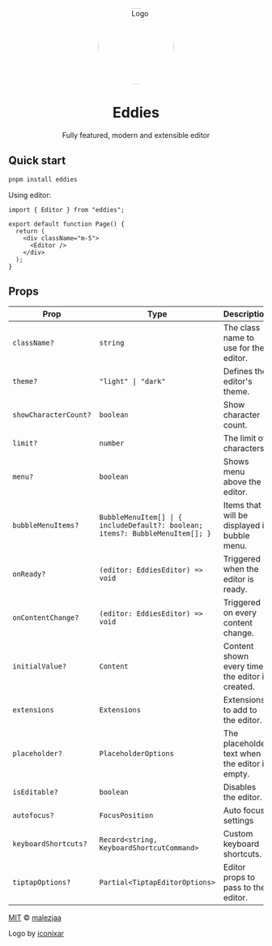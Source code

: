 <p align="center">
  <p align="center">
   <img style="border-radius: 50%;" width="150" height="150" src="https://github.com/malezjaa/eddies/blob/main/apps/docs/src/public/logo.png?raw=true" alt="Logo">
  </p>
	<h1 align="center"><b>Eddies</b></h1>
	<p align="center">
	Fully featured, modern and extensible editor
  </p>
</p>

## Quick start

```bash
pnpm install eddies
```

Using editor:

```tsx
import { Editor } from "eddies";

export default function Page() {
  return (
    <div className="m-5">
      <Editor />
    </div>
  );
}
```

## Props

| Prop                  | Type                                                                          | Description                                     |
| --------------------- | ----------------------------------------------------------------------------- | ----------------------------------------------- |
| `className?`          | `string`                                                                      | The class name to use for the editor.           |
| `theme?`              | `"light" \| "dark"`                                                           | Defines the editor's theme.                     |
| `showCharacterCount?` | `boolean`                                                                     | Show character count.                           |
| `limit?`              | `number`                                                                      | The limit of characters.                        |
| `menu?`               | `boolean`                                                                     | Shows menu above the editor.                    |
| `bubbleMenuItems?`    | `BubbleMenuItem[] \| { includeDefault?: boolean; items?: BubbleMenuItem[]; }` | Items that will be displayed in bubble menu.    |
| `onReady?`            | `(editor: EddiesEditor) => void`                                              | Triggered when the editor is ready.             |
| `onContentChange?`    | `(editor: EddiesEditor) => void`                                              | Triggered on every content change.              |
| `initialValue?`       | `Content`                                                                     | Content shown every time the editor is created. |
| `extensions`          | `Extensions`                                                                  | Extensions to add to the editor.                |
| `placeholder?`        | `PlaceholderOptions`                                                          | The placeholder text when the editor is empty.  |
| `isEditable?`         | `boolean`                                                                     | Disables the editor.                            |
| `autofocus?`          | `FocusPosition`                                                               | Auto focus settings                             |
| `keyboardShortcuts?`  | `Record<string, KeyboardShortcutCommand>`                                     | Custom keyboard shortcuts.                      |
| `tiptapOptions?`      | `Partial<TiptapEditorOptions>`                                                | Editor props to pass to the editor.             |

[MIT][license] © [malezjaa][author]

Logo by [iconixar](https://www.flaticon.com/authors/iconixar)

[license]: license
[author]: https://github.com/malezjaa
